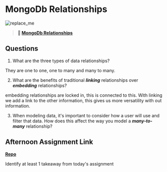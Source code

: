 # MongoDb Relationships

![replace_me](https://codeworks.blob.core.windows.net/public/assets/img/illustrations/placeholder.svg)

> **📖 [MongoDb Relationships](https://codeworksacademy.com/fs-student-guide/resources/wk5/02-Relationships)**

## Questions

1. What are the three types of data relationships?

They are one to one, one to many and many to many. 

2. What are the benefits of traditional ***linking*** relationships over ***embedding*** relationships?

embedding relationships are locked in, this is connected to this. With linking we add a link to the other information, this gives us more versatility with out information. 

3. When modeling data, it's important to consider how a user will use and filter that data. How does this affect the way you model a ***many-to-many*** relationship? 

## Afternoon Assignment Link

**[Repo](https://github.com/IsaacDuff/<ASSIGNMENT_REPO>)**

Identify at least 1 takeaway from today's assignment
